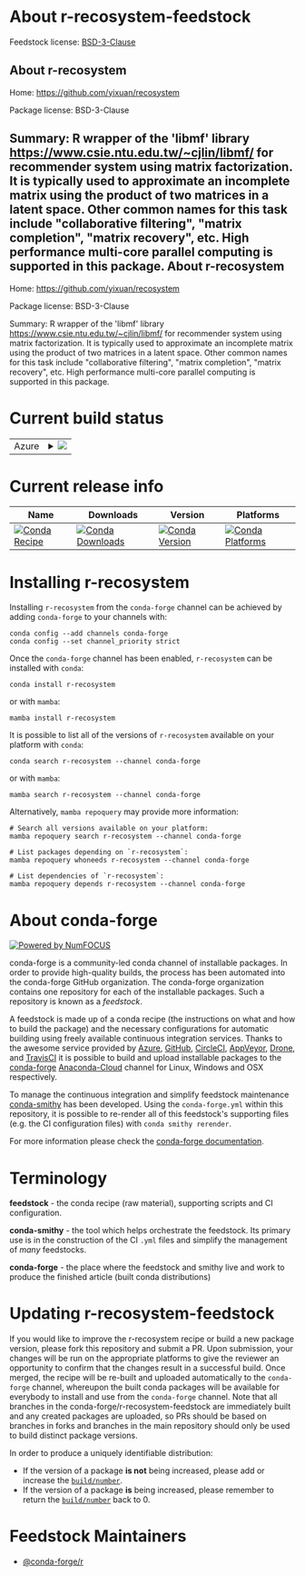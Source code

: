 About r-recosystem-feedstock
============================

Feedstock license: [BSD-3-Clause](https://github.com/conda-forge/r-recosystem-feedstock/blob/main/LICENSE.txt)

About r-recosystem
------------------

Home: https://github.com/yixuan/recosystem

Package license: BSD-3-Clause

Summary: R wrapper of the 'libmf' library <https://www.csie.ntu.edu.tw/~cjlin/libmf/> for recommender system using matrix factorization. It is typically used to approximate an incomplete matrix using the product of two matrices in a latent space. Other common names for this task include "collaborative filtering", "matrix completion", "matrix recovery", etc. High performance multi-core parallel computing is supported in this package.
About r-recosystem
------------------

Home: https://github.com/yixuan/recosystem

Package license: BSD-3-Clause

Summary: R wrapper of the 'libmf' library <https://www.csie.ntu.edu.tw/~cjlin/libmf/> for recommender system using matrix factorization. It is typically used to approximate an incomplete matrix using the product of two matrices in a latent space. Other common names for this task include "collaborative filtering", "matrix completion", "matrix recovery", etc. High performance multi-core parallel computing is supported in this package.

Current build status
====================


<table>
    
  <tr>
    <td>Azure</td>
    <td>
      <details>
        <summary>
          <a href="https://dev.azure.com/conda-forge/feedstock-builds/_build/latest?definitionId=17096&branchName=main">
            <img src="https://dev.azure.com/conda-forge/feedstock-builds/_apis/build/status/r-recosystem-feedstock?branchName=main">
          </a>
        </summary>
        <table>
          <thead><tr><th>Variant</th><th>Status</th></tr></thead>
          <tbody><tr>
              <td>linux_64_r_base4.1</td>
              <td>
                <a href="https://dev.azure.com/conda-forge/feedstock-builds/_build/latest?definitionId=17096&branchName=main">
                  <img src="https://dev.azure.com/conda-forge/feedstock-builds/_apis/build/status/r-recosystem-feedstock?branchName=main&jobName=linux&configuration=linux%20linux_64_r_base4.1" alt="variant">
                </a>
              </td>
            </tr><tr>
              <td>linux_64_r_base4.2</td>
              <td>
                <a href="https://dev.azure.com/conda-forge/feedstock-builds/_build/latest?definitionId=17096&branchName=main">
                  <img src="https://dev.azure.com/conda-forge/feedstock-builds/_apis/build/status/r-recosystem-feedstock?branchName=main&jobName=linux&configuration=linux%20linux_64_r_base4.2" alt="variant">
                </a>
              </td>
            </tr><tr>
              <td>osx_64_r_base4.1</td>
              <td>
                <a href="https://dev.azure.com/conda-forge/feedstock-builds/_build/latest?definitionId=17096&branchName=main">
                  <img src="https://dev.azure.com/conda-forge/feedstock-builds/_apis/build/status/r-recosystem-feedstock?branchName=main&jobName=osx&configuration=osx%20osx_64_r_base4.1" alt="variant">
                </a>
              </td>
            </tr><tr>
              <td>osx_64_r_base4.2</td>
              <td>
                <a href="https://dev.azure.com/conda-forge/feedstock-builds/_build/latest?definitionId=17096&branchName=main">
                  <img src="https://dev.azure.com/conda-forge/feedstock-builds/_apis/build/status/r-recosystem-feedstock?branchName=main&jobName=osx&configuration=osx%20osx_64_r_base4.2" alt="variant">
                </a>
              </td>
            </tr><tr>
              <td>win_64</td>
              <td>
                <a href="https://dev.azure.com/conda-forge/feedstock-builds/_build/latest?definitionId=17096&branchName=main">
                  <img src="https://dev.azure.com/conda-forge/feedstock-builds/_apis/build/status/r-recosystem-feedstock?branchName=main&jobName=win&configuration=win%20win_64_" alt="variant">
                </a>
              </td>
            </tr>
          </tbody>
        </table>
      </details>
    </td>
  </tr>
</table>

Current release info
====================

| Name | Downloads | Version | Platforms |
| --- | --- | --- | --- |
| [![Conda Recipe](https://img.shields.io/badge/recipe-r--recosystem-green.svg)](https://anaconda.org/conda-forge/r-recosystem) | [![Conda Downloads](https://img.shields.io/conda/dn/conda-forge/r-recosystem.svg)](https://anaconda.org/conda-forge/r-recosystem) | [![Conda Version](https://img.shields.io/conda/vn/conda-forge/r-recosystem.svg)](https://anaconda.org/conda-forge/r-recosystem) | [![Conda Platforms](https://img.shields.io/conda/pn/conda-forge/r-recosystem.svg)](https://anaconda.org/conda-forge/r-recosystem) |

Installing r-recosystem
=======================

Installing `r-recosystem` from the `conda-forge` channel can be achieved by adding `conda-forge` to your channels with:

```
conda config --add channels conda-forge
conda config --set channel_priority strict
```

Once the `conda-forge` channel has been enabled, `r-recosystem` can be installed with `conda`:

```
conda install r-recosystem
```

or with `mamba`:

```
mamba install r-recosystem
```

It is possible to list all of the versions of `r-recosystem` available on your platform with `conda`:

```
conda search r-recosystem --channel conda-forge
```

or with `mamba`:

```
mamba search r-recosystem --channel conda-forge
```

Alternatively, `mamba repoquery` may provide more information:

```
# Search all versions available on your platform:
mamba repoquery search r-recosystem --channel conda-forge

# List packages depending on `r-recosystem`:
mamba repoquery whoneeds r-recosystem --channel conda-forge

# List dependencies of `r-recosystem`:
mamba repoquery depends r-recosystem --channel conda-forge
```


About conda-forge
=================

[![Powered by
NumFOCUS](https://img.shields.io/badge/powered%20by-NumFOCUS-orange.svg?style=flat&colorA=E1523D&colorB=007D8A)](https://numfocus.org)

conda-forge is a community-led conda channel of installable packages.
In order to provide high-quality builds, the process has been automated into the
conda-forge GitHub organization. The conda-forge organization contains one repository
for each of the installable packages. Such a repository is known as a *feedstock*.

A feedstock is made up of a conda recipe (the instructions on what and how to build
the package) and the necessary configurations for automatic building using freely
available continuous integration services. Thanks to the awesome service provided by
[Azure](https://azure.microsoft.com/en-us/services/devops/), [GitHub](https://github.com/),
[CircleCI](https://circleci.com/), [AppVeyor](https://www.appveyor.com/),
[Drone](https://cloud.drone.io/welcome), and [TravisCI](https://travis-ci.com/)
it is possible to build and upload installable packages to the
[conda-forge](https://anaconda.org/conda-forge) [Anaconda-Cloud](https://anaconda.org/)
channel for Linux, Windows and OSX respectively.

To manage the continuous integration and simplify feedstock maintenance
[conda-smithy](https://github.com/conda-forge/conda-smithy) has been developed.
Using the ``conda-forge.yml`` within this repository, it is possible to re-render all of
this feedstock's supporting files (e.g. the CI configuration files) with ``conda smithy rerender``.

For more information please check the [conda-forge documentation](https://conda-forge.org/docs/).

Terminology
===========

**feedstock** - the conda recipe (raw material), supporting scripts and CI configuration.

**conda-smithy** - the tool which helps orchestrate the feedstock.
                   Its primary use is in the construction of the CI ``.yml`` files
                   and simplify the management of *many* feedstocks.

**conda-forge** - the place where the feedstock and smithy live and work to
                  produce the finished article (built conda distributions)


Updating r-recosystem-feedstock
===============================

If you would like to improve the r-recosystem recipe or build a new
package version, please fork this repository and submit a PR. Upon submission,
your changes will be run on the appropriate platforms to give the reviewer an
opportunity to confirm that the changes result in a successful build. Once
merged, the recipe will be re-built and uploaded automatically to the
`conda-forge` channel, whereupon the built conda packages will be available for
everybody to install and use from the `conda-forge` channel.
Note that all branches in the conda-forge/r-recosystem-feedstock are
immediately built and any created packages are uploaded, so PRs should be based
on branches in forks and branches in the main repository should only be used to
build distinct package versions.

In order to produce a uniquely identifiable distribution:
 * If the version of a package **is not** being increased, please add or increase
   the [``build/number``](https://docs.conda.io/projects/conda-build/en/latest/resources/define-metadata.html#build-number-and-string).
 * If the version of a package **is** being increased, please remember to return
   the [``build/number``](https://docs.conda.io/projects/conda-build/en/latest/resources/define-metadata.html#build-number-and-string)
   back to 0.

Feedstock Maintainers
=====================

* [@conda-forge/r](https://github.com/conda-forge/r/)

